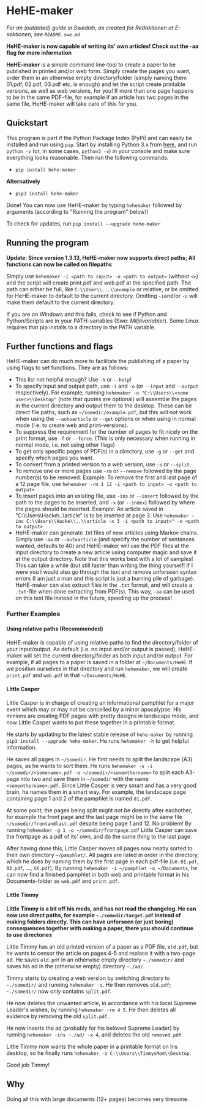 # HeHE-maker

*For an (outdated) guide in Swedish, as created for Redaktionen at E-sektionen, see `README.swe.md`*

**HeHE-maker is now capable of writing its' own articles! Check out the -aa flag for more information**

**HeHE-maker** is a simple command line-tool to create a paper to be published in printed and/or web form. Simply create the pages you want, order them in an otherwise empty directory/folder (simply naming them 01.pdf, 02.pdf, 03.pdf etc. is enough) and let the script create printable versions, as well as web versions, for you! If more than one page happens to be in the same PDF-file, for example if an article has two pages in the same file, HeHE-maker will take care of this for you.

## Quickstart

This program is part if the Python Package Index (PyPi) and can easily be installed and run using `pip`. Start by installing Python 3.x from [here](https://www.python.org/downloads/), and run `python -v` (or, in some cases, `python3 -v`) in your console and make sure everything looks reasonable. Then run the following commands:

* `pip install hehe-maker`

**Alternatively**

* `pip3 install hehe-maker`

Done! You can now use HeHE-maker by typing `hehemaker` followed by arguments (according to "Running the program" below)!

To check for updates, run `pip install --upgrade hehe-maker`

## Running the program

**Update: Since version 1.3.13, HeHE-maker now supports direct paths; All functions can now be called on filepaths**

Simply use `hehemaker -i <path to input> -o <path to output>` (without `<>`) and the script will create print.pdf and web.pdf at the specified path. The path can either be full, like `C:\\User\\...\\example` or relative, or be omitted for HeHE-maker to default to the current directory. Omitting `-i`and/or `-o` will make them default to the current directory.

If you are on Windows and this fails, check to see if Python and Python/Scripts are in your PATH-variables (Swe: *Miljövariabler*). Some Linux requires that pip installs to a directory in the PATH variable.

## Further functions and flags

HeHE-maker can do much more to facilitate the publishing of a paper by using flags to set functions. They are as follows:

* This list not helpful enough? Use `-h` or `--help`!
* To specify input and output path, use `-i` and `-o` (or `--input` and `--output` respectively). For example, running `hehemaker -o "C:\\Users\\<some user>\\Desktop"` (note that quotes are optional) will assemble the pages in the current directory and output them to the desktop. These can be direct file paths, such as `~/somedir/example.pdf`, but this will not work when using the `--autoarticle` or `--get` options or when using in normal mode (i.e. to create web and print-versions).
* To suppress the requirement for the number of pages to fit nicely on the print format, use `-f` or `--force`. (This is only necessary when running in normal mode, i.e. not using other flags)
* To get only specific pages of PDF(s) in a directory, use `-g` or `--get` and specify which pages you want.
* To convert from a printed version to a web version, use `-s` or `--split`.
* To remove one or more pages use `-rm` or `--remove` followed by the page number(s) to be removed. Example: To remove the first and last page of a 12 page file, use `hehemaker -rm 1 12 -i <path to input> -o <path to output>`
* To insert pages into an existing file, use `-ins` or `--insert` followed by the path to the pages to be inserted, and `-x` (or `--index`) followed by where the pages should be inserted. Example: An article saved in "C:\\Users\\Hacke\\..\\article" is to be inserted at page 3. Use `hehemaker -ins C:\\Users\\Hacke\\..\\article -x 3 -i <path to input>" -o <path to output>`
* HeHE-maker can generate .txt files of new articles using Markov chains. Simply use `-aa` or `--autoarticle` (and specify the number of sentances wanted, defaults to 40) and HeHE-maker will use the PDF files at the input directory to create a new article using computer magic and save it at the output directory. Note that this works best with a lot of samples! This can take a while (but still faster than writing the thing yourself! If I were you I would also go through the text and remove unforseen syntax errors (I am just a man and this script is just a burning pile of garbage). HeHE-maker can also extract files in the `.txt` format, and will create a `.txt`-file when done extracting from PDF(s). This way, `-aa` can be used on this text file instead in the future, speeding up the process!

### Further Examples

#### Using relative paths (Recommended)

HeHE-maker is capable of using relative paths to find the directory/folder of your input/output. As default (i.e. no input and/or output is passed), HeHE-maker will set the current directory/folder as both input and/or output. For example, if all pages to a paper is saved in a folder at `~/Documents/HeHE`. If we position ourselves in that directory and run `hehemaker`, we will create `print.pdf` and `web.pdf` in that `~/Documents/HeHE`.

#### Little Casper

Little Casper is in charge of creating an informational pamphlet for a major event which may or may not be cancelled by a minor apocalypse. His minions are creating PDF pages with pretty designs in landscape mode, and now Little Casper wants to put these together in a printable format.

He starts by updating to the latest stable release of `hehe-maker` by running `pip3 install --upgrade hehe-maker`. He runs `hehemaker -h` to get helpful information.

He saves all pages in `~/somedir`. He first needs to split the landscape (A3) pages, as he wants to sort them. He runs `hehemaker -s -i ~/somedir/<somename>.pdf -o ~/somedir/<someothername>` to split each A3-page into two and save them in `~/somedir` with the name `<someothername>.pdf`. Since Little Casper is very smart and has a very good brain, he names them in a smart way. For example, the landscape page containing page 1 and 2 of the pamphlet is named `01.pdf`.

At some point, the pages being split might not be directly after eachother, for example the front page and the last page might be in the same file `~/somedir/frontandlast.pdf` despite being page 1 and 12. No problem! By running `hehemaker -g 1 -o ~/somedir/frontpage.pdf` Little Casper can save the frontpage as a pdf of its' own, and do the same thing to the last page.

After having done this, Little Casper moves all pages now neatly sorted to their own directory `~/pamphlet/`. All pages are listed in order in the directory, which he does by naming them by the first page in each pdf-file (i.e. `01.pdf`, `02.pdf`, ..., `XX.pdf`). By running `hehemaker -i ~/pamphlet -o ~/Documents`, he can now find a finished pamphlet in both web and printable format in his Documents-folder as `web.pdf` and `print.pdf`.

#### Little Timmy

**Little Timmy is a bit off his meds, and has not read the changelog. He can now use direct paths, for example `~./somedir/target.pdf` instead of making folders directly. This can have unforseen (or just boring) consequences together with making a paper, there you should continue to use directories**

Little Timmy has an old printed version of a paper as a PDF file, `old.pdf`, but he wants to censor the article on pages 4-5 and replace it with a two-page ad. He saves `old.pdf` in an otherwise empty directory `~./somedir/` and saves his ad in the (otherwise empty) directory `~./ad/`.

Timmy starts by creating a web version by switching directory to `~./somedir/` and running `hehemaker -s`. He then removes `old.pdf`; `~./somedir/` now only contains `split.pdf`.

He now deletes the unwanted article, in accordance with his local Supreme Leader's wishes, by running `hehemaker -rm 4 5`. He then deletes all evidence by removing the old `split.pdf`.

He now inserts the ad (probably for his beloved Supreme Leader) by running `hehemaker -ins ~./ad/ -x 4`, and deletes the old `removed.pdf`.

Little Timmy now wants the whole paper in a printable format on his desktop, so he finally runs `hehemaker -o C:\\Users\\TimmysMom\\Desktop`.

Good job Timmy!

## Why

Doing all this with large documents (12+ pages) becomes very tiresome.
